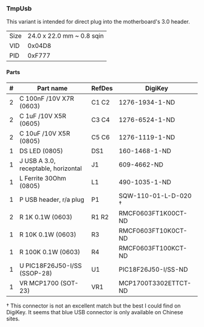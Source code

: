 ### TmpUsb ###

This variant is intended for direct plug into the motherboard's 3.0 header.

|      |                           |
|------|---------------------------|
| Size | 24.0 x 22.0 mm ~ 0.8 sqin |
| VID  | 0x04D8                    |
| PID  | 0xF777                    |


#### Parts ####

|  # | Part name                            | RefDes  | DigiKey              |
|---:|--------------------------------------|---------|----------------------|
|  2 | C 100nF /10V X7R (0603)              | C1 C2   | 1276-1934-1-ND       |
|  2 | C 1uF /10V X5R (0605)                | C3 C4   | 1276-6524-1-ND       |
|  2 | C 10uF /10V X5R (0805)               | C5 C6   | 1276-1119-1-ND       |
|  1 | DS LED (0805)                        | DS1     | 160-1468-1-ND        |
|  1 | J USB A 3.0, receptable, horizontal  | J1      | 609-4662-ND          |
|  1 | L Ferrite 30Ohm (0805)               | L1      | 490-1035-1-ND        |
|  1 | P USB header, r/a plug               | P1      | SQW-110-01-L-D-020 † |
|  2 | R 1K 0.1W (0603)                     | R1 R2   | RMCF0603FT1K00CT-ND  |
|  1 | R 10K 0.1W (0603)                    | R3      | RMCF0603FT10K0CT-ND  |
|  1 | R 100K 0.1W (0603)                   | R4      | RMCF0603FT100KCT-ND  |
|  1 | U PIC18F26J50-I/SS (SSOP-28)         | U1      | PIC18F26J50-I/SS-ND  |
|  1 | VR MCP1700 (SOT-23)                  | VR1     | MCP1700T3302ETTCT-ND |

† This connector is not an excellent match but the best I could find on
DigiKey. It seems that blue USB connector is only available on Chinese sites.
